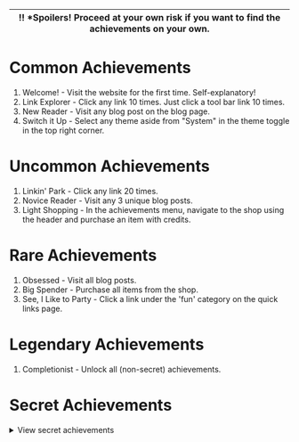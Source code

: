 | :bangbang: *Spoilers! Proceed at your own risk if you want to find the achievements on your own. |
| - |

# Common Achievements
1. Welcome! - Visit the website for the first time. Self-explanatory!
2. Link Explorer - Click any link 10 times. Just click a tool bar link 10 times.
3. New Reader - Visit any blog post on the blog page.
4. Switch it Up - Select any theme aside from "System" in the theme toggle 
   in the top right corner.

# Uncommon Achievements
1. Linkin' Park - Click any link 20 times.
2. Novice Reader - Visit any 3 unique blog posts.
3. Light Shopping - In the achievements menu, navigate to the shop using the
   header and purchase an item with credits.

# Rare Achievements
1. Obsessed - Visit all blog posts.
2. Big Spender - Purchase all items from the shop.
3. See, I Like to Party - Click a link under the 'fun' category on the quick 
   links page.

# Legendary Achievements
1. Completionist - Unlock all (non-secret) achievements.

# Secret Achievements
<details>
<summary>View secret achievements</summary>
<ol>
<li>L33T H4X0R - Illegitimately unlock an achievement by going into the local
storage tab of your browser's development tools. If unsure how to do so,
search up "how to change local storage value on [browser]."</li>
<li>Delayed Gratification - Save up 200 credits by unlocking other achievements.
Go and spend them afterwards!</li>
</ol>
</details>